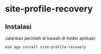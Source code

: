 # site-profile-recovery

## Instalasi

Jalankan perintah di bawah di folder aplikasi:

```
mim app install site-profile-recovery
```
